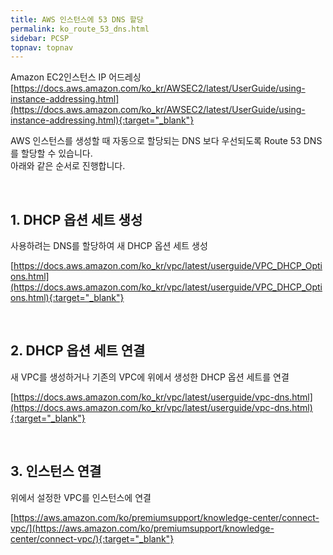 ```yaml
---
title: AWS 인스턴스에 53 DNS 할당
permalink: ko_route_53_dns.html
sidebar: PCSP
topnav: topnav
---
```


Amazon EC2인스턴스 IP 어드레싱  
[https://docs.aws.amazon.com/ko_kr/AWSEC2/latest/UserGuide/using-instance-addressing.html](https://docs.aws.amazon.com/ko_kr/AWSEC2/latest/UserGuide/using-instance-addressing.html){:target="_blank"}

AWS 인스턴스를 생성할 때 자동으로 할당되는 DNS 보다 우선되도록 Route 53 DNS를 할당할 수 있습니다.  
아래와 같은 순서로 진행합니다.

<br />

## 1. DHCP 옵션 세트 생성

사용하려는 DNS를 할당하여 새 DHCP 옵션 세트 생성  

[https://docs.aws.amazon.com/ko_kr/vpc/latest/userguide/VPC_DHCP_Options.html](https://docs.aws.amazon.com/ko_kr/vpc/latest/userguide/VPC_DHCP_Options.html){:target="_blank"}

<br />

## 2. DHCP 옵션 세트 연결  

새 VPC를 생성하거나 기존의 VPC에 위에서 생성한 DHCP 옵션 세트를 연결  

[https://docs.aws.amazon.com/ko_kr/vpc/latest/userguide/vpc-dns.html](https://docs.aws.amazon.com/ko_kr/vpc/latest/userguide/vpc-dns.html){:target="_blank"}

<br />
 
## 3. 인스턴스 연결  

위에서 설정한 VPC를 인스턴스에 연결  

[https://aws.amazon.com/ko/premiumsupport/knowledge-center/connect-vpc/](https://aws.amazon.com/ko/premiumsupport/knowledge-center/connect-vpc/){:target="_blank"}